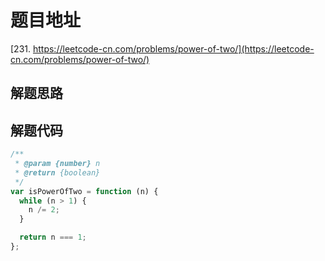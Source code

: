 # 题目地址

[231. https://leetcode-cn.com/problems/power-of-two/](https://leetcode-cn.com/problems/power-of-two/)

## 解题思路

## 解题代码

```js
/**
 * @param {number} n
 * @return {boolean}
 */
var isPowerOfTwo = function (n) {
  while (n > 1) {
    n /= 2;
  }

  return n === 1;
};
```
